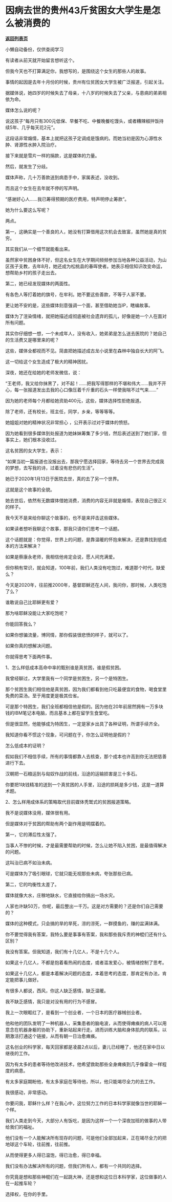 # 因病去世的贵州43斤贫困女大学生是怎么被消费的

[**返回列表页**](/gzh/记忆承载3)

小懒自动备份，仅供查阅学习

有读者从前天就开始留言想听这个。

  

但我今天也不打算满足你，我想写的，是围绕这个女生的那些人的故事。

  

事情的起因是去年十月份的时候，贵州有位贫困女大学生被广泛报道，引起关注。

  

据媒体说，她四岁的时候失去了母亲，十八岁的时候失去了父亲，与患病的弟弟相依为命。

  

媒体怎么说的呢？

  

说这孩子“每月只有300元低保、早餐不吃、中餐晚餐吃馒头，或者糟辣椒拌饭持续5年、几乎每天花2元”。

  

这段话非常煽情，基本上就把这孩子定调成是饿病的。而她当初是因为心源性水肿、肾源性水肿入院治疗。

  

接下来就是雪片一样的捐款，这是媒体的力量。

  

然后，就发生了分歧。

  

媒体声称，几十万善款送到病患手中，家属表述，没收到。

  

而且这个女生在去年就不停的写声明。

  

“感谢好心人……我已筹得预期的医疗费用，特声明停止筹款”。

  

她为什么要这么写呢？

  

两点。

  

第一，这确实是一个善良的人，她没有打算借用这次机会去致富，虽然她是真的贫穷。

  

其实我们从一个细节就能看出来。

  

虽然家中贫困身体不好，但这名女生在大学期间频频参加当地各种公益活动，为山区孩子支教，去年8月，她还成为松桃县的春晖使者。她表示相信知识改变命运，想帮助乡村的孩子走出去。

  

第二，她已经发现媒体的两面性。

  

有各色人等打着她的旗号，在牟利。她不要这些善款，不等于人家不要。

  

更让她不安的是，这些媒体刻意强调一个面，甚至借助她当IP，瞎编故事。

  

媒体为了渲染情绪，就把她描述成彻底被社会遗弃的孤儿，好像是她一个人在面对所有问题。

  

其实你仔细想一想，一个未成年人，没有收入，她弟弟是怎么送去医院的？她自己的生活费又是哪里来的呢？

  

这些，媒体全都视而不见。简直把她描述成古龙小说里在森林中独自长大的阿飞。

  

这一切给这个女生造成了极大的精神困扰。

  

深夜，她还在给她的老师发微信，说：

  

“王老师，我又给你抹黑了，对不起！……把我写得那样的不堪和伟大……我并不开心，每一张报道发出去我的心口像压着千斤重的石头一样使我喘不过气来……”

  

因为她的老师每个月都给她资助400元，这些，媒体选择性拒绝报道。

  

除了老师，还有校长，班主任，同学，乡亲，等等等等。

  

她姐姐对她的精神状况非常担心 ，公开表示过对于媒体的愤怒。

  

因为她看到很多媒体到处报道为她妹妹筹集了多少钱，然后表述送到了她们家，但事实上，她们根本没收过。

  

这名贫困的女大学生，表示：

  

“如果当初一篇报道也没报出去，那我宁愿选择回家，等待去另一个世界去完成我的梦想，去写我的诗，过着没有悲伤的生活”。

  

她已于2020年1月13日于医院去世，真的去了另一个世界。

  

这就是这个故事的全貌。

  

她去世后，依然有无数媒体借她消费，消费的内容无非就是煽情，表现自己很正义的样子。

  

我今天不是来给你聊这个故事的，也不是来抨击这些媒体。

  

如果读者想听我聊这个故事，那我只请你们思考一个话题。

  

这个话题就是：你觉得，世界上的问题，是靠温暖的怀抱来解决，还是靠找到低成本的方法来解决？

  

如果是蔡康永老师，我相信他肯定会说，愿人间充满爱。

  

但你稍有常识，就会知道，100年前，我们人类没有吃饱过，难道那个时代，缺爱么？

  

今天是2020年，往前推2000年，基督耶稣还在人间，我问你，那时候，人类吃饱了么？

  

谁敢说自己比耶稣更有爱？

  

那为啥耶稣没能让大家吃饱呢？

  

你能回答我么？

  

如果你想骗流量，博同情，那你假装很悲愤的样子，就可以了。

  

如果你真的想解决问题。

  

你就得思考下面两件事。

  

1、怎么样低成本高命中率的甄别谁是真贫困，谁是假贫困。

  

我曾经聊过，大学里我有一个同学是贫困生，另一个是特困生。

  

那个贫困生我们相信他是真贫困，因为我们都看到他只吃最便宜的食物，喝食堂里免费的菜汤。至于用度更是极其俭省。

  

可是那个特困生，我们全班都相信他是假的。因为他在20年前居然拥有一万多块钱的IBM笔记本电脑，而且基本上都在留学生食堂吃。

  

但是很显然，他能够成为特困生，一定是家乡出具了各种证明，所谓手续齐全。

  

我知道你看不惯这个现象，可问题在于，你怎么证明他是假的？

  

怎么低成本的证明？  
  

假如我们不相信手续，所有的事情都靠人去核查，那个成本也许高到你无法把慈善进行下去。

  

汉朝把一石粮运到与匈奴作战的前线，沿途的运输损害是三十多石。

  

你要把1块钱精准的送到一个真贫困的人手里，沿途的损耗是多少钱，这是一道算术题。

  

2、怎么样用成体系的策略取代目前媒体秃鹫式的贫困报道策略。

  

我不是说媒体没用，媒体很有用。

  

但是媒体对于贫困的帮助有两个副作用是明摆着的。

  

第一，它的滞后性太强了。

  

当事人不惨的时候，才是最需要帮助的时候，怎么让她不陷入贫困，是最值得解决的问题。

  

这叫治已病不如治未病。

  

可是媒体为了吸引眼球，它就只能无视那些未病，夸张那些已病。

  

第二，它的均衡性太差了。

  

媒体就像大水，庄稼地缺水，它直接给你搞出一场水灾。

  

人家也许缺50万，你呢，最后整出一千万。这是对方需要的？还是你们自己需要的？

  

媒体的这种模式，只会搞的旱的旱死，涝的涝死，一群摸鱼的，赚的盆满钵满。  

  

你不要觉得我有答案，我特么要是事事有答案，我和那些我斥责的神棍们还有什么区别？

  

我没有答案。但我知道，我们有十几亿人，不是十几个人。

  

如果这十几亿人，不都是抱着看热闹的态度，或者滥发爱心，被情绪控制了思考。

  

如果这十几亿人，都是本着解决问题的态度，本着思考的态度，那肯定有办法，肯定能把事儿做好。

  

有很多人都说，西风，你这人缺乏感情，缺乏温暖。

  

我不缺乏感情，我只是对没有用的行为不感冒。

  

我上一次眼眶红了，是看到一个创业者，一个日本的医疗器械创业者。

  

他和他的团队发明了一种机器人，采集患者的脑电波，从而使得瘫痪的病人可以用意念在机器身躯的协助下，重新站起来行走。进而训练大脑和身体肌肉的联系，以期激活打通这个链接，从而有朝一日治愈瘫痪。

  

这名创业的科学家，每天回家都是凌晨2点以后，妻儿已经睡了，他还在家中日以继夜的工作。

  

因为有太多的患者等待他改进技术，他希望救助那些全身瘫痪到几乎像霍金一样程度的病患。

  

有太多家庭期盼他，有太多家庭在等待他，所以，他只能竭尽全力的去工作。

  

我很感动，非常感动。

  

你要问我，耶稣什么样？在我心中，这位努力工作的日本科学家就像当世的耶稣一个样。

  

我们人类走到今天，大部分人有饭吃，是因为这样一个一个深夜加班的做事的人带给我们的福祉。

  

他们没有一个人能解决所有现存的问题，可是他们全部加起来，正在竭尽全力的把地球这个车轮，往前推，往前推。

  

从而使得更多人得已温饱，得已治愈，得已幸福。

  

我们没有办法解决所有的问题，但我们所有人，都有一个共同的选择。

  

你究竟是想和那些神棍们在一起跳大神，还是想和这位日本科学家，这位做事的人在一起推车轮？

  

选择权，在你的手里。


